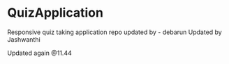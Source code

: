 # QuizApplication
Responsive quiz taking application
repo updated by - debarun
Updated by  Jashwanthi

Updated again @11.44
